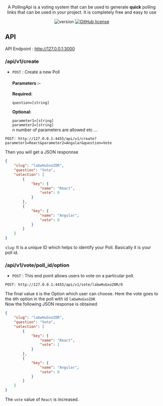 
<p style="text-align:center">A PollingApi is a voting system that can be used to generate <b>quick</b> polling links that can be used in your project. It is completely free and easy to use</p>
<p style="text-align:center">
    <img src="https://img.shields.io/badge/version-0.1.0-blue.svg" title="version" alt="version">
    <a href="https://github.com/mufeedvh/binserve/blob/master/LICENSE"><img alt="GitHub license" src="https://img.shields.io/github/license/mufeedvh/binserve.svg"></a>
  
</p>

## API 

API Endpoint : http://127.0.0.1:3000 

### /api/v1/create
* `POST` : Create a new Poll

    #### Parameters :-   

   **Required:**
 
   `question=[string]`

   **Optional:**
 
   `parameter1=[string]`   
   `parameter2=[string]`    
    n number of parameters are allowed  etc ...  
           
```
POST: http://127.0.0.1:4455/api/v1/create?parameter1=React&parameter2=Angular&question=Vote
```
Then you will get a JSON responnse
```json
{
    "slug": "labwHuGxoZOR",
    "question": "Vote",
    "selection": [
        {
            "key": {
                "name": "React",
                "vote": 0
            }
        },
        {
            "key": {
                "name": "Angular",
                "vote": 0
            }
        }
    ]
}
```
```slug```: It is a unique ID which helps to identify your Poll. Basically it is your poll id.

### /api/v1/vote/poll_id/option
* `POST` : This end point allows users to vote on a particular poll.

```
POST: http://127.0.0.1:4455/api/v1/vote/labwHuGxoZOR/0

```
The final value ``0`` is the Option which user can choose. Here the vote goes to the ``0``th option in the poll with id ``labwHuGxoZOR``    
Now the following JSON response is obtained

```json
{
    "slug": "labwHuGxoZOR",
    "question": "Vote",
    "selection": [
        {
            "key": {
                "name": "React",
                "vote": 1
            }
        },
        {
            "key": {
                "name": "Angular",
                "vote": 0
            }
        }
    ]
}
```
The `vote` value of `React` is increased.
